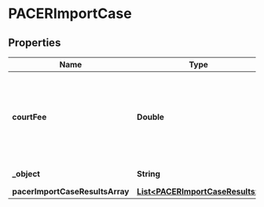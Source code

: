 

# PACERImportCase


## Properties

| Name | Type | Description | Notes |
|------------ | ------------- | ------------- | -------------|
|**courtFee** | **Double** | Court Fee charged for the Find Case request. This is only applicable for Appeal Cases. |  |
|**_object** | **String** | Name of the object |  |
|**pacerImportCaseResultsArray** | [**List&lt;PACERImportCaseResults&gt;**](PACERImportCaseResults.md) |  |  |



